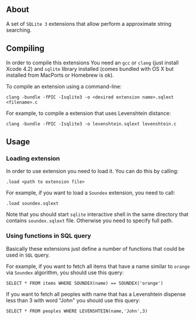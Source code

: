 ## About ##

A set of `SQLite 3` extensions that allow perform a approximate string searching.


## Compiling ##

In order to compile this extensions You need an `gcc` or `clang` (just install Xcode 4.2) and `sqlite` library installed (comes bundled with OS X but installed from MacPorts or Homebrew is ok).

To compile an extension using a command-line:

	clang -bundle -fPIC -Isqlite3 -o <desired extension name>.sqlext <filename>.c

For example, to compile a extension that uses Levenshtein distance:

	clang -bundle -fPIC -Isqlite3 -o levenshtein.sqlext levenshtein.c


## Usage ##

### Loading extension ###

In order to use extension you need to load it. You can do this by calling:

	.load <path to extension file>

For example, if you want to load a `Soundex` extension, you need to call:

	.load soundex.sqlext

Note that you should start `sqlite` interactive shell in the same directory that contains `soundex.sqlext` file. Otherwise you need to specify full path.

### Using functions in SQL query ###
Basically these extensions just define a number of functions that could be used in `SQL` query.

For example, if you want to fetch all items that have a name similar to `orange` via `Soundex` algorithm, you should use this query:

	SELECT * FROM items WHERE SOUNDEX(name) == SOUNDEX('orange')


If you want to fetch all peoples with name that has a Levenshtein dispense less than 3 with word "John" you should use this query:

	SELECT * FROM peoples WHERE LEVENSHTEIN(name,'John',3)

